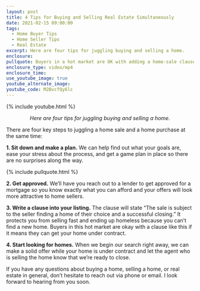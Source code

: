 ```yaml
---
layout: post
title: 4 Tips for Buying and Selling Real Estate Simultaneously
date: 2021-02-15 09:00:00
tags:
  - Home Buyer Tips
  - Home Seller Tips
  - Real Estate
excerpt: Here are four tips for juggling buying and selling a home.
enclosure:
pullquote: Buyers in a hot market are OK with adding a home-sale clause.
enclosure_type: video/mp4
enclosure_time:
use_youtube_image: true
youtube_alternate_image:
youtube_code: M2BvcfQy6lc
---
```


{% include youtube.html %}

<p style="text-align: center;"><em>Here are four tips for juggling buying and selling a home.</em></p>

There are four key steps to juggling a home sale and a home purchase at the same time:

**1\. Sit down and make a plan.** We can help find out what your goals are, ease your stress about the process, and get a game plan in place so there are no surprises along the way.

{% include pullquote.html %}

**2\. Get approved.** We’ll have you reach out to a lender to get approved for a mortgage so you know exactly what you can afford and your offers will look more attractive to home sellers.&nbsp;

**3\. Write a clause into your listing.** The clause will state “The sale is subject to the seller finding a home of their choice and a successful closing.” It protects you from selling fast and ending up homeless because you can’t find a new home. Buyers in this hot market are okay with a clause like this if it means they can get your home under contract.&nbsp;

**4\. Start looking for homes.** When we begin our search right away, we can make a solid offer while your home is under contract and let the agent who is selling the home know that we’re ready to close.

If you have any questions about buying a home, selling a home, or real estate in general, don’t hesitate to reach out via phone or email. I look forward to hearing from you soon.
